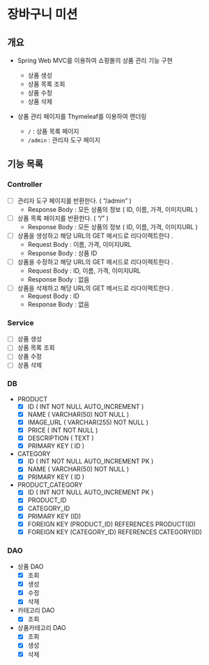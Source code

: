 # 장바구니 미션

## 개요

- Spring Web MVC를 이용하여 쇼핑몰의 상품 관리 기능 구현
    - 상품 생성
    - 상품 목록 조회
    - 상품 수정
    - 상품 삭제

- 상품 관리 페이지를 Thymeleaf를 이용하여 랜더링
    - `/` : 상품 목록 페이지
    - `/admin` : 관리자 도구 페이지

## 기능 목록

### Controller

- [ ]  관리자 도구 페이지를 반환한다. ( “/admin” )
    - Response Body : 모든 상품의 정보 ( ID, 이름, 가격, 이미지URL )
- [ ]  상품 목록 페이지를 반환한다. ( “/” )
    - Response Body : 모든 상품의 정보 ( ID, 이름, 가격, 이미지URL )
- [ ]  상품을 생성하고 해당 URL의 GET 메서드로 리다이렉트한다 .
    - Request Body :  이름, 가격, 이미지URL
    - Response Body  : 상품 ID
- [ ]  상품을 수정하고 해당 URL의 GET 메서드로 리다이렉트한다 .
    - Request Body  : ID, 이름, 가격, 이미지URL
    - Response Body : 없음
- [ ]  상품을 삭제하고 해당 URL의 GET 메서드로 리다이렉트한다 .
    - Request Body  : ID
    - Response Body : 없음

### Service

- [ ]  상품 생성
- [ ]  상품 목록 조회
- [ ]  상품 수정
- [ ]  상품 삭제

### DB

- PRODUCT
    - [x]  ID  ( INT NOT NULL AUTO_INCREMENT )
    - [x]  NAME ( VARCHAR(50) NOT NULL )
    - [x]  IMAGE_URL ( VARCHAR(255) NOT NULL )
    - [x]  PRICE ( INT NOT NULL )
    - [x]  DESCRIPTION ( TEXT )
    - [x]  PRIMARY KEY ( ID )

- CATEGORY
    - [x]  ID  ( INT NOT NULL AUTO_INCREMENT PK )
    - [x]  NAME ( VARCHAR(50) NOT NULL )
    - [x]  PRIMARY KEY ( ID )

- PRODUCT_CATEGORY
    - [x]  ID  ( INT NOT NULL AUTO_INCREMENT PK )
    - [x]  PRODUCT_ID
    - [x]  CATEGORY_ID
    - [x]  PRIMARY KEY (ID)
    - [x]  FOREIGN KEY (PRODUCT_ID) REFERENCES PRODUCT(ID)
    - [x]  FOREIGN KEY (CATEGORY_ID) REFERENCES CATEGORY(ID)

### DAO

- 상품 DAO
    - [x]  조회
    - [x]  생성
    - [x]  수정
    - [x]  삭제
- 카테고리 DAO
    - [x]  조회
- 상품카테고리 DAO
    - [x]  조회
    - [x]  생성
    - [x]  삭제
